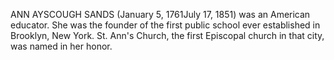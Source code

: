 ANN AYSCOUGH SANDS (January 5, 1761July 17, 1851) was an American educator. She was the founder of the first public school ever established in Brooklyn, New York. St. Ann's Church, the first Episcopal church in that city, was named in her honor.
